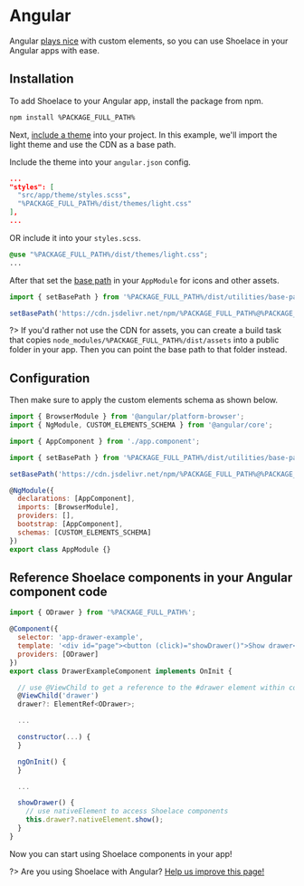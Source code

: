 # Angular

Angular [plays nice](https://custom-elements-everywhere.com/#angular) with custom elements, so you can use Shoelace in your Angular apps with ease.

## Installation

To add Shoelace to your Angular app, install the package from npm.

```bash
npm install %PACKAGE_FULL_PATH%
```

Next, [include a theme](/getting-started/themes) into your project. In this example, we'll import the light theme and use the CDN as a base path.

Include the theme into your `angular.json` config.

```json
...
"styles": [
  "src/app/theme/styles.scss",
  "%PACKAGE_FULL_PATH%/dist/themes/light.css"
],
...
```

OR
include it into your `styles.scss`.

```scss
@use "%PACKAGE_FULL_PATH%/dist/themes/light.css";
...
```

After that set the [base path](/getting-started/installation#setting-the-base-path) in your `AppModule` for icons and other assets.

```jsx
import { setBasePath } from '%PACKAGE_FULL_PATH%/dist/utilities/base-path';

setBasePath('https://cdn.jsdelivr.net/npm/%PACKAGE_FULL_PATH%@%PACKAGE_VERSION%/dist/');
```

?> If you'd rather not use the CDN for assets, you can create a build task that copies `node_modules/%PACKAGE_FULL_PATH%/dist/assets` into a public folder in your app. Then you can point the base path to that folder instead.

## Configuration

Then make sure to apply the custom elements schema as shown below.

```js
import { BrowserModule } from '@angular/platform-browser';
import { NgModule, CUSTOM_ELEMENTS_SCHEMA } from '@angular/core';

import { AppComponent } from './app.component';

import { setBasePath } from '%PACKAGE_FULL_PATH%/dist/utilities/base-path';

setBasePath('https://cdn.jsdelivr.net/npm/%PACKAGE_FULL_PATH%@%PACKAGE_VERSION%/dist/');

@NgModule({
  declarations: [AppComponent],
  imports: [BrowserModule],
  providers: [],
  bootstrap: [AppComponent],
  schemas: [CUSTOM_ELEMENTS_SCHEMA]
})
export class AppModule {}
```

## Reference Shoelace components in your Angular component code

```js
import { ODrawer } from '%PACKAGE_FULL_PATH%';

@Component({
  selector: 'app-drawer-example',
  template: '<div id="page"><button (click)="showDrawer()">Show drawer</button><o-drawer #drawer label="Drawer" class="drawer-focus" style="--size: 50vw"><p>Drawer content</p></o-drawer></div>',
  providers: [ODrawer]
})
export class DrawerExampleComponent implements OnInit {

  // use @ViewChild to get a reference to the #drawer element within component template
  @ViewChild('drawer')
  drawer?: ElementRef<ODrawer>;

  ...

  constructor(...) {
  }

  ngOnInit() {
  }

  ...

  showDrawer() {
    // use nativeElement to access Shoelace components
    this.drawer?.nativeElement.show();
  }
}
```

Now you can start using Shoelace components in your app!

?> Are you using Shoelace with Angular? [Help us improve this page!](%REPO_URL%/blob/next/docs/frameworks/angular.md)
